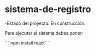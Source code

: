 <h1>sistema-de-registro</h1>

-Estado del proyecto: En construcción.

Para ejecutar el sistema debes poner:

´´´´npm install react´´´
